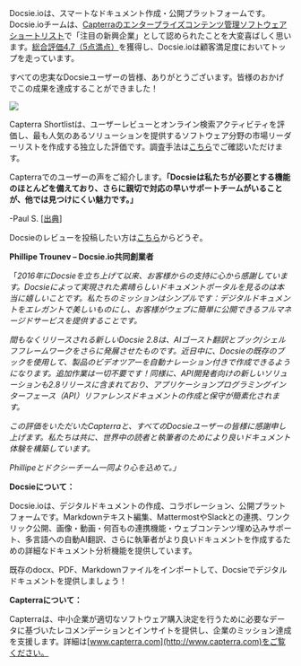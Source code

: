 Docsie.ioは、スマートなドキュメント作成・公開プラットフォームです。Docsie.ioチームは、[Capterraのエンタープライズコンテンツ管理ソフトウェアショートリスト](https://www.capterra.com/enterprise-content-management-software/#shortlist)で「注目の新興企業」として認められたことを大変喜ばしく思います。[総合評価4.7（5点満点）](https://www.capterra.com/p/185219/Docsie/)を獲得し、Docsie.ioは顧客満足度においてトップを走っています。

すべての忠実なDocsieユーザーの皆様、ありがとうございます。皆様のおかげでこの成果を達成することができました！

![](https://cdn.docsie.io/workspace_8D5W1pxgb7Jq3oZO7/doc_vQfR1TFvrUMWGTXFc/file_shQ2RU3DXrrN3OnIw/boo_tt3aeZp07xsCA9YkY/d606cc48-929b-01e8-4006-5634d3fe191dimage.png)

Capterra Shortlistは、ユーザーレビューとオンライン検索アクティビティを評価し、最も人気のあるソリューションを提供するソフトウェア分野の市場リーダーリストを作成する独立した評価です。調査手法は[こちら](https://blog.capterra.com/research-methodologies/)でご確認いただけます。

Capterraでのユーザーの声をご紹介します。**「Docsieは私たちが必要とする機能のほとんどを備えており、さらに親切で対応の早いサポートチームがいることが、他では見つけにくい魅力です。」**

-Paul S. [[出典](https://www.capterra.com/p/185219/Docsie/reviews/3019279/)]

Docsieのレビューを投稿したい方は[こちら](https://reviews.capterra.com/new/185219)からどうぞ。



**Phillipe Trounev – Docsie.io共同創業者**

「*2016年にDocsieを立ち上げて以来、お客様からの支持に心から感謝しています。Docsieによって実現された素晴らしいドキュメントポータルを見るのは本当に嬉しいことです。私たちのミッションはシンプルです：デジタルドキュメントをエレガントで美しいものにし、お客様がウェブに簡単に公開できるフルマネージドサービスを提供することです。*

*間もなくリリースされる新しいDocsie 2.8は、AIゴースト翻訳とブック/シェルフフレームワークをさらに発展させたものです。近日中に、Docsieの既存のブックを使用して、製品のビデオツアーを自動ナレーション付きで作成できるようになります。追加作業は一切不要です！同様に、API開発者向けの新しいソリューションも2.8リリースに含まれており、アプリケーションプログラミングインターフェース（API）リファレンスドキュメントの作成と保守が簡素化されます。*

*この評価をいただいたCapterraと、すべてのDocsieユーザーの皆様に感謝申し上げます。私たちは共に、世界中の読者と執筆者のためにより良いドキュメント体験を構築しています。*



*Phillipeとドクシーチーム一同より心を込めて。」*



**Docsieについて：**

Docsie.ioは、デジタルドキュメントの作成、コラボレーション、公開プラットフォームです。Markdownテキスト編集、MattermostやSlackとの連携、ワンクリック公開、画像・動画・何百もの連携機能・ウェブコンテンツ埋め込みサポート、多言語への自動AI翻訳、さらに執筆者がより良いドキュメントを作成するための詳細なドキュメント分析機能を提供しています。

既存のdocx、PDF、Markdownファイルをインポートして、Docsieでデジタルドキュメントを提供しましょう！

**Capterraについて：**

Capterraは、中小企業が適切なソフトウェア購入決定を行うために必要なデータに基づいたレコメンデーションとインサイトを提供し、企業のミッション達成を支援します。詳細は[www.capterra.com](http://www.capterra.com)をご覧ください。